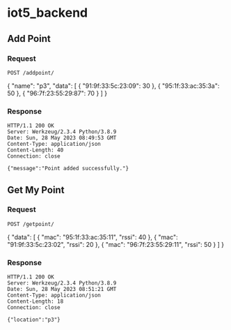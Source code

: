 # iot5_backend


## Add Point

### Request

`POST /addpoint/`

{
  "name": "p3",
  "data": [
    {
      "91:9f:33:5c:23:09": 30
    },
    {
      "95:1f:33:ac:35:3a": 50
    },
    {
      "96:7f:23:55:29:87": 70
    }
  ]
}

### Response

    HTTP/1.1 200 OK
    Server: Werkzeug/2.3.4 Python/3.8.9
    Date: Sun, 28 May 2023 08:49:53 GMT
    Content-Type: application/json
    Content-Length: 40
    Connection: close

    {"message":"Point added successfully."}



## Get My Point

### Request

`POST /getpoint/`

{
  "data": [
    {
      "mac": "95:1f:33:ac:35:11",
      "rssi": 40
    },
    {
      "mac": "91:9f:33:5c:23:02",
      "rssi": 20
    },
    {
      "mac": "96:7f:23:55:29:11",
      "rssi": 50
    }
  ]
}

### Response

    HTTP/1.1 200 OK
    Server: Werkzeug/2.3.4 Python/3.8.9
    Date: Sun, 28 May 2023 08:51:21 GMT
    Content-Type: application/json
    Content-Length: 18
    Connection: close

    {"location":"p3"}

